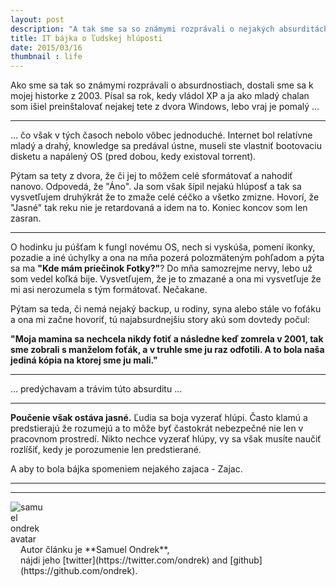 ```yaml
---
layout: post
description: "A tak sme sa so známymi rozprávali o nejakých absurditách, až sme sa dostali k situácií, do ktorej…"
title: IT bájka o ľudskej hlúposti
date: 2015/03/16
thumbnail : life
---
```


Ako sme sa tak so známymi rozprávali o absurdnostiach, dostali sme sa k mojej historke z 2003.
Písal sa rok, kedy vládol XP a ja ako mladý chalan som išiel preinštalovať nejakej tete z dvora
Windows, lebo vraj je pomalý …

---

… čo však v tých časoch nebolo vôbec jednoduché. Internet bol relatívne mladý a drahý, knowledge
sa predával ústne, museli ste vlastniť bootovaciu disketu a napálený OS (pred dobou, kedy existoval
torrent).

Pýtam sa tety z dvora, že či jej to môžem celé sformátovať a nahodiť nanovo. Odpovedá, že "Áno". Ja
som však šípil nejakú hlúposť a tak sa vysvetľujem druhýkrát že to zmaže celé céčko a všetko zmizne.
Hovorí, že "Jasné" tak reku nie je retardovaná a idem na to. Koniec koncov som len zasran.

---

O hodinku ju púšťam k fungl novému OS, nech si vyskúša, pomení ikonky, pozadie a iné úchylky a ona
na mňa pozerá polozmäteným pohľadom a pýta sa ma **"Kde mám priečinok Fotky?"**? Do mňa samozrejme
nervy, lebo už som vedel koľká bije. Vysvetľujem, že je to zmazané a ona mi vysvetľuje že mi asi
nerozumela s tým formátovať. Nečakane.

Pýtam sa teda, či nemá nejaký backup, u rodiny, syna alebo stále vo foťáku a ona mi začne hovoriť,
tú najabsurdnejšiu story akú som dovtedy počul:

**"Moja mamina sa nechcela nikdy fotiť a následne keď zomrela v 2001, tak sme zobrali s manželom foťák,
a v truhle sme ju raz odfotili. A to bola naša jediná kópia na ktorej sme ju mali."**

---

… predýchavam a trávim túto absurditu …

---

**Poučenie však ostáva jasné.** Ľudia sa boja vyzerať hlúpi. Často klamú a predstierajú že rozumejú
a to môže byť častokrát nebezpečné nie len v pracovnom prostredí. Nikto nechce vyzerať hlúpy, vy sa
však musíte naučiť rozlíšiť, kedy je porozumenie len predstierané.

A aby to bola bájka spomeniem nejakého zajaca - Zajac.

---

---




<p>
	<img style="display: block;
                  max-width: 52px;
                  float: left;" src="http://bit.ly/1Eq2TeH" alt="samuel ondrek avatar" />
	<span style="float: left;
                   display: block;
                   padding-left: 16px;">
		Autor článku je **Samuel Ondrek**,<br/>
		nájdi jeho [twitter](https://twitter.com/ondrek) and [github](https://github.com/ondrek).
	</span>
</p>